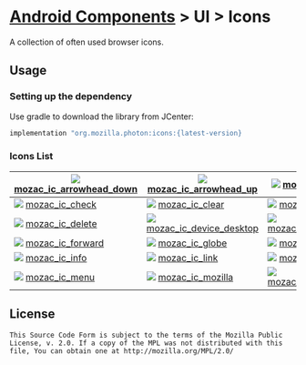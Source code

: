 # [Android Components](../../../README.md) > UI > Icons

A collection of often used browser icons.

## Usage

### Setting up the dependency

Use gradle to download the library from JCenter:

```Groovy
implementation "org.mozilla.photon:icons:{latest-version}
```

### Icons List

| ![](https://github.com/wajahatkarim3/android-components/blob/master/components/ui/icons/png/mozac_ic_arrowhead_down.png) [mozac_ic_arrowhead_down](https://github.com/wajahatkarim3/android-components/blob/master/components/ui/icons/src/main/res/drawable/mozac_ic_arrowhead_down.xml) | ![](https://github.com/wajahatkarim3/android-components/blob/master/components/ui/icons/png/mozac_ic_arrowhead_up.png) [mozac_ic_arrowhead_up](https://github.com/wajahatkarim3/android-components/blob/master/components/ui/icons/src/main/res/drawable/mozac_ic_arrowhead_up.xml) | ![](https://github.com/wajahatkarim3/android-components/blob/master/components/ui/icons/png/mozac_ic_back.png) [mozac_ic_back](https://github.com/wajahatkarim3/android-components/blob/master/components/ui/icons/src/main/res/drawable/mozac_ic_back.xml) |
|---|---|---|
| ![](https://github.com/wajahatkarim3/android-components/blob/master/components/ui/icons/png/mozac_ic_check.png) [mozac_ic_check](https://github.com/wajahatkarim3/android-components/blob/master/components/ui/icons/src/main/res/drawable/mozac_ic_check.xml) | ![](https://github.com/wajahatkarim3/android-components/blob/master/components/ui/icons/png/mozac_ic_clear.png) [mozac_ic_clear](https://github.com/wajahatkarim3/android-components/blob/master/components/ui/icons/src/main/res/drawable/mozac_ic_clear.xml) | ![](https://github.com/wajahatkarim3/android-components/blob/master/components/ui/icons/png/mozac_ic_close.png) [mozac_ic_close](https://github.com/wajahatkarim3/android-components/blob/master/components/ui/icons/src/main/res/drawable/mozac_ic_close.xml) |
| ![](https://github.com/wajahatkarim3/android-components/blob/master/components/ui/icons/png/mozac_ic_delete.png) [mozac_ic_delete](https://github.com/wajahatkarim3/android-components/blob/master/components/ui/icons/src/main/res/drawable/mozac_ic_delete.xml) | ![](https://github.com/wajahatkarim3/android-components/blob/master/components/ui/icons/png/mozac_ic_device_desktop.png) [mozac_ic_device_desktop](https://github.com/wajahatkarim3/android-components/blob/master/components/ui/icons/src/main/res/drawable/mozac_ic_device_desktop.xml) | ![](https://github.com/wajahatkarim3/android-components/blob/master/components/ui/icons/png/mozac_ic_download.png) [mozac_ic_download](https://github.com/wajahatkarim3/android-components/blob/master/components/ui/icons/src/main/res/drawable/mozac_ic_download.xml) |
| ![](https://github.com/wajahatkarim3/android-components/blob/master/components/ui/icons/png/mozac_ic_forward.png) [mozac_ic_forward](https://github.com/wajahatkarim3/android-components/blob/master/components/ui/icons/src/main/res/drawable/mozac_ic_forward.xml) | ![](https://github.com/wajahatkarim3/android-components/blob/master/components/ui/icons/png/mozac_ic_globe.png) [mozac_ic_globe](https://github.com/wajahatkarim3/android-components/blob/master/components/ui/icons/src/main/res/drawable/mozac_ic_globe.xml) | ![](https://github.com/wajahatkarim3/android-components/blob/master/components/ui/icons/png/mozac_ic_grid.png) [mozac_ic_grid](https://github.com/wajahatkarim3/android-components/blob/master/components/ui/icons/src/main/res/drawable/mozac_ic_grid.xml) |
| ![](https://github.com/wajahatkarim3/android-components/blob/master/components/ui/icons/png/mozac_ic_info.png) [mozac_ic_info](https://github.com/wajahatkarim3/android-components/blob/master/components/ui/icons/src/main/res/drawable/mozac_ic_info.xml) | ![](https://github.com/wajahatkarim3/android-components/blob/master/components/ui/icons/png/mozac_ic_link.png) [mozac_ic_link](https://github.com/wajahatkarim3/android-components/blob/master/components/ui/icons/src/main/res/drawable/mozac_ic_link.xml) | ![](https://github.com/wajahatkarim3/android-components/blob/master/components/ui/icons/png/mozac_ic_lock.png) [mozac_ic_lock](https://github.com/wajahatkarim3/android-components/blob/master/components/ui/icons/src/main/res/drawable/mozac_ic_lock.xml) |
| ![](https://github.com/wajahatkarim3/android-components/blob/master/components/ui/icons/png/mozac_ic_menu.png) [mozac_ic_menu](https://github.com/wajahatkarim3/android-components/blob/master/components/ui/icons/src/main/res/drawable/mozac_ic_menu.xml) | ![](https://github.com/wajahatkarim3/android-components/blob/master/components/ui/icons/png/mozac_ic_mozilla.png) [mozac_ic_mozilla](https://github.com/wajahatkarim3/android-components/blob/master/components/ui/icons/src/main/res/drawable/mozac_ic_mozilla.xml) | ![](https://github.com/wajahatkarim3/android-components/blob/master/components/ui/icons/png/mozac_ic_open_in.png) [mozac_ic_open_in](https://github.com/wajahatkarim3/android-components/blob/master/components/ui/icons/src/main/res/drawable/mozac_ic_open_in.xml) |



## License

    This Source Code Form is subject to the terms of the Mozilla Public
    License, v. 2.0. If a copy of the MPL was not distributed with this
    file, You can obtain one at http://mozilla.org/MPL/2.0/
